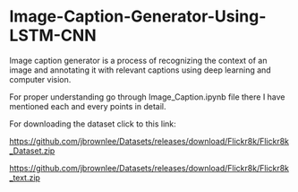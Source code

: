 # Image-Caption-Generator-Using-LSTM-CNN
Image caption generator is a process of recognizing the context of an image and annotating it with relevant captions using deep learning and computer vision.

For proper understanding go through Image_Caption.ipynb file there I have mentioned each and every points in detail. 

For downloading the dataset click to this link:

https://github.com/jbrownlee/Datasets/releases/download/Flickr8k/Flickr8k_Dataset.zip

https://github.com/jbrownlee/Datasets/releases/download/Flickr8k/Flickr8k_text.zip



